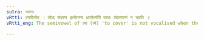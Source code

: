 ```yaml
---
sutra: व्यश्च
vRtti: ल्यपीत्येव । व्येञ् संवरण इत्येतस्य धातोर्ल्यपि परतः संप्रसारणं न भवति ॥
vRtti_eng: The semivowel of व्या (व्ये) 'to cover' is not vocalised when the affix ल्यप् follows.

---
```


